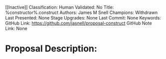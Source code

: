 [[Inactive]]
Classification:
Human Validated: No
Title: %constructor%.construct
Authors: James M Snell
Champions: Withdrawn
Last Presented: None
Stage Upgrades: 
None
Last Commit: None
Keywords: 
GitHub Link: https://github.com/jasnell/proposal-construct
GitHub Note Link: None

# Proposal Description:
